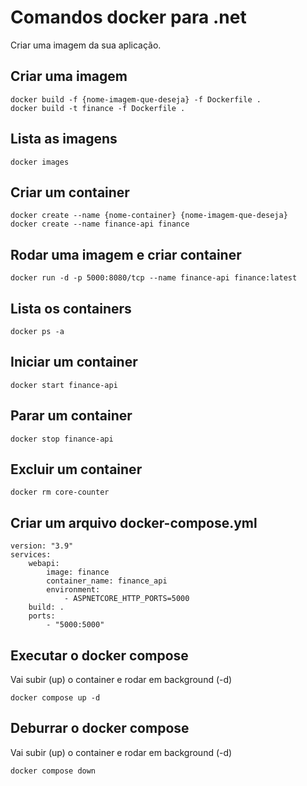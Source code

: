 # Comandos docker para .net

Criar uma imagem da sua aplicação.

## Criar uma imagem
```shell
docker build -f {nome-imagem-que-deseja} -f Dockerfile .
docker build -t finance -f Dockerfile .
```

## Lista as imagens
```shell
docker images
```

## Criar um container
```shell
docker create --name {nome-container} {nome-imagem-que-deseja}
docker create --name finance-api finance
```

## Rodar uma imagem e criar container
```shell
docker run -d -p 5000:8080/tcp --name finance-api finance:latest
```

## Lista os containers
```shell
docker ps -a
```

## Iniciar um container
```shell
docker start finance-api
```

## Parar um container
```shell
docker stop finance-api
```

## Excluir um container
```shell
docker rm core-counter
```
## Criar um arquivo docker-compose.yml
```shell
version: "3.9"
services: 
    webapi:
        image: finance
        container_name: finance_api
        environment:
            - ASPNETCORE_HTTP_PORTS=5000
    build: .
    ports:
        - "5000:5000"
```

## Executar o docker compose
Vai subir (up) o container e rodar em background (-d)
```shell
docker compose up -d
```

## Deburrar o docker compose
Vai subir (up) o container e rodar em background (-d)
```shell
docker compose down
```
